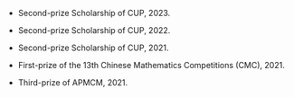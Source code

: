 - Second-prize Scholarship of CUP, 2023.

- Second-prize Scholarship of CUP, 2022.

- Second-prize Scholarship of CUP, 2021.

- First-prize of the 13th Chinese Mathematics Competitions (CMC), 2021.

- Third-prize of APMCM, 2021.